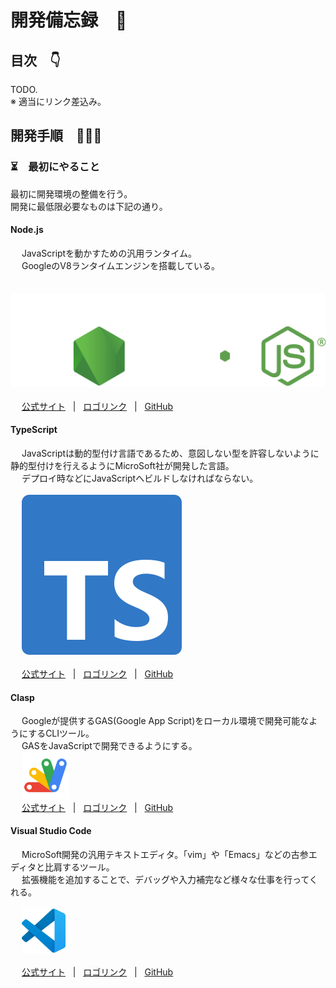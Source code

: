 <!--
コメントアウト
デザイン用絵文字サイト：https://emojidb.org/

マークダウン記法に関連するいろいろ
Qiita(コメントアウトについて): https://qiita.com/yu0819ki/items/e1e1d20cedc68706ba23
Qiita(Markdown初歩の初歩): https://qiita.com/hachihacchi/items/46ea7251f1e5675b1ecb
Qiita(Markdownチートシート): https://qiita.com/Qiita/items/c686397e4a0f4f11683d

記法：
    ＜空白スペース＞ // 下へ行くほどスペースの幅が広くなる
        &thinsp;    
        &nbsp;  // ← 半角スペースと同等
        &ensp;
        &emsp;  // ← 全角スペースと同等
-->

# 開発備忘録　🧠

## 目次　👇

TODO.</br>
※ 適当にリンク差込み。

## 開発手順　👩🏻‍💻

### ⏳　最初にやること

最初に開発環境の整備を行う。</br>
開発に最低限必要なものは下記の通り。

#### **Node.js**</br>

  &emsp; JavaScriptを動かすための汎用ランタイム。</br>
  &emsp; GoogleのV8ランタイムエンジンを搭載している。</br></br>
  &emsp; ![](./_ico/nodejsLight.svg)</br></br>
  &emsp;
  <a href="https://nodejs.org/ja">公式サイト</a>
  &nbsp; | &nbsp;
  <a href="https://nodejs.org/ja/about/branding">ロゴリンク</a>
  &nbsp; | &nbsp;
  <a href="https://github.com/nodejs/node">GitHub</a>

#### **TypeScript**</br>

  &emsp; JavaScriptは動的型付け言語であるため、意図しない型を許容しないように静的型付けを行えるようにMicroSoft社が開発した言語。</br>
  &emsp; デプロイ時などにJavaScriptへビルドしなければならない。</br></br>
  &emsp; ![](./_ico/ts-logo-128.svg)</br></br>
  &emsp;
  <a href="https://www.typescriptlang.org/">公式サイト</a>
  &nbsp; | &nbsp;
  <a href="https://www.typescriptlang.org/branding/">ロゴリンク</a>
  &nbsp; | &nbsp;
  <a href="https://github.com/microsoft/TypeScript/#readme">GitHub</a>

#### **Clasp**</br>

  &emsp; Googleが提供するGAS(Google App Script)をローカル環境で開発可能なようにするCLIツール。</br>
  &emsp; GASをJavaScriptで開発できるようにする。</br>
  &emsp; <img src="./_ico/Google_Apps_Script.svg" width="15%"/></br>
  &emsp;
  <a href="https://developers.google.com/apps-script/guides/clasp?hl=ja">公式サイト</a>
  &nbsp; | &nbsp;
  <a href="https://upload.wikimedia.org/wikipedia/commons/2/2f/Google_Apps_Script.svg">ロゴリンク</a>
  &nbsp; | &nbsp;
  <a href="https://github.com/google/clasp">GitHub</a>

#### **Visual Studio Code**</br>

  &emsp; MicroSoft開発の汎用テキストエディタ。「vim」や「Emacs」などの古参エディタと比肩するツール。</br>
  &emsp; 拡張機能を追加することで、デバッグや入力補完など様々な仕事を行ってくれる。</br></br>
  &emsp; <img src="./_ico/Visual_Studio_Code_1.35_icon.svg" width="14%"/></br></br>
  &emsp;
  <a href="https://code.visualstudio.com/">公式サイト</a>
  &nbsp; | &nbsp;
  <a href="https://upload.wikimedia.org/wikipedia/commons/9/9a/Visual_Studio_Code_1.35_icon.svg">ロゴリンク</a>
  &nbsp; | &nbsp;
  <a href="https://github.com/microsoft/vscode">GitHub</a>

